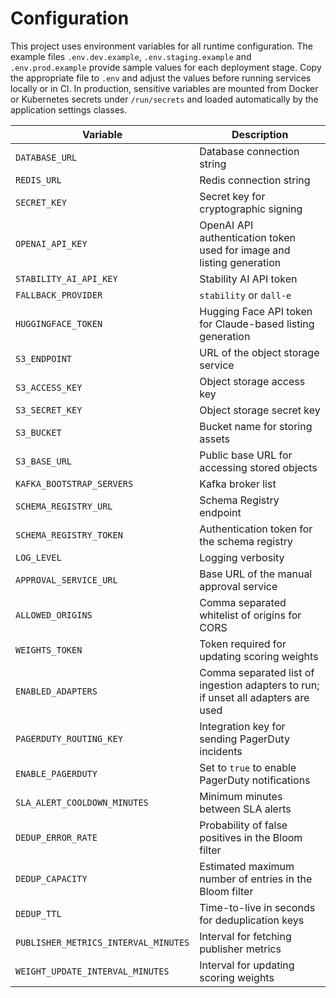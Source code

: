 # Configuration

This project uses environment variables for all runtime configuration. The
example files `.env.dev.example`, `.env.staging.example` and
`.env.prod.example` provide sample values for each deployment stage. Copy the
appropriate file to `.env` and adjust the values before running services
locally or in CI. In production, sensitive variables are mounted from Docker or
Kubernetes secrets under `/run/secrets` and loaded automatically by the
application settings classes.

| Variable | Description |
| --- | --- |
| `DATABASE_URL` | Database connection string |
| `REDIS_URL` | Redis connection string |
| `SECRET_KEY` | Secret key for cryptographic signing |
| `OPENAI_API_KEY` | OpenAI API authentication token used for image and listing generation |
| `STABILITY_AI_API_KEY` | Stability AI API token |
| `FALLBACK_PROVIDER` | `stability` or `dall-e` |
| `HUGGINGFACE_TOKEN` | Hugging Face API token for Claude-based listing generation |
| `S3_ENDPOINT` | URL of the object storage service |
| `S3_ACCESS_KEY` | Object storage access key |
| `S3_SECRET_KEY` | Object storage secret key |
| `S3_BUCKET` | Bucket name for storing assets |
| `S3_BASE_URL` | Public base URL for accessing stored objects |
| `KAFKA_BOOTSTRAP_SERVERS` | Kafka broker list |
| `SCHEMA_REGISTRY_URL` | Schema Registry endpoint |
| `SCHEMA_REGISTRY_TOKEN` | Authentication token for the schema registry |
| `LOG_LEVEL` | Logging verbosity |
| `APPROVAL_SERVICE_URL` | Base URL of the manual approval service |
| `ALLOWED_ORIGINS` | Comma separated whitelist of origins for CORS |
| `WEIGHTS_TOKEN` | Token required for updating scoring weights |
| `ENABLED_ADAPTERS` | Comma separated list of ingestion adapters to run; if unset all adapters are used |
| `PAGERDUTY_ROUTING_KEY` | Integration key for sending PagerDuty incidents |
| `ENABLE_PAGERDUTY` | Set to `true` to enable PagerDuty notifications |
| `SLA_ALERT_COOLDOWN_MINUTES` | Minimum minutes between SLA alerts |
| `DEDUP_ERROR_RATE` | Probability of false positives in the Bloom filter |
| `DEDUP_CAPACITY` | Estimated maximum number of entries in the Bloom filter |
| `DEDUP_TTL` | Time-to-live in seconds for deduplication keys |
| `PUBLISHER_METRICS_INTERVAL_MINUTES` | Interval for fetching publisher metrics |
| `WEIGHT_UPDATE_INTERVAL_MINUTES` | Interval for updating scoring weights |
